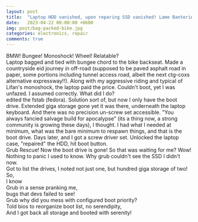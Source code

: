 ```yaml
---
layout: post
title:  "Laptop HDD vanished, upon reparing SSD vanished! Lame Bantering"
date:   2023-04-22 00:00:00 +0600
img: post/bag-packed-bike.jpg
categories: electronics, repair
comments: true
---
```


BMW! Bungee! Monoshock! Wheel! Relatable?
<br>
Laptop bagged and tied with bungee chord to the bike backseat. Made a countryside eid journey in off-road (supposed to be paved asphalt road in paper, some portions including tunnel access road, albeit the next ctg-coxs alternative expressway!!).
Along with my aggressive riding and typical of Lifan's monoshock, the laptop paid the price.
Couldn't boot, yet I was unfazed. I assumed correctly.
What did I do? <br>
edited the fstab (fedora).
Solution sort of, but now I only have the boot drive. Extended giga storage gone yet it was there, underneath the laptop keyboard.
And there was no precision un-screw set accessible.
"You always fancied salvage build for apocalypse" (its a thing now, a strong community is growing these days), I thought.
I had what I needed at minimum, what was the bare minimum to respawn things, and that is the boot drive.
Days later, and I got a screw driver set. Unlocked the laptop case, "repaired" the HDD, hit boot button.
<br>
Grub Rescue! Now the boot drive is gone! So that was waiting for me? Wow!
<br>
Nothing to panic I used to know. Why grub couldn't see the SSD I didn't now.
<br>
Got to list the drives, I noted not just one, but hundred giga storage of two!
<br>
So,
<br>
I know
<br>
Grub in a sense pranking me,
<br>
bugs that devs failed to see!
<br>
Grub why did you mess with configured boot priority?
<br>
Told bios to reorganize boot list, no serendipity,
<br>
And I got back all storage and booted with serenity!
